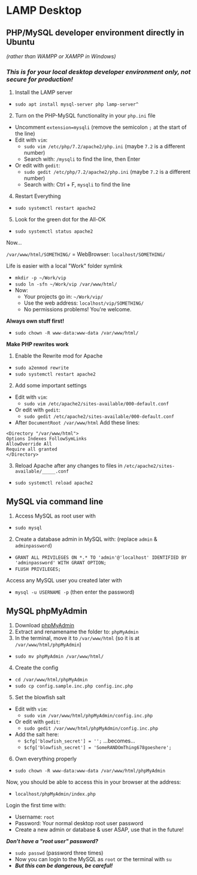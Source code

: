# LAMP Desktop
## PHP/MySQL developer environment directly in Ubuntu
*(rather than WAMPP or XAMPP in Windows)*

### *This is for your local desktop developer environment only, not secure for production!*

1. Install the LAMP server
- `sudo apt install mysql-server php lamp-server^`
2. Turn on the PHP-MySQL functionality in your `php.ini` file
  - Uncomment `extension=mysqli` (remove the semicolon `;` at the start of the line)
  - Edit with `vim`:
    - `sudo vim /etc/php/7.2/apache2/php.ini` (maybe `7.2` is a different number)
    - Search with: `/mysqli` to find the line, then Enter
  - Or edit with `gedit`:
    - `sudo gedit /etc/php/7.2/apache2/php.ini` (maybe `7.2` is a different number)
    - Search with: Ctrl + F, `mysqli` to find the line
4. Restart Everything
  - `sudo systemctl restart apache2`
5. Look for the green dot for the All-OK
  - `sudo systemctl status apache2`

Now...

`/var/www/html/SOMETHING/` = WebBrowser: `localhost/SOMETHING/`

Life is easier with a local "Work" folder symlink
- `mkdir -p ~/Work/vip`
- `sudo ln -sfn ~/Work/vip /var/www/html/`
- Now:
  - Your projects go in: `~/Work/vip/`
  - Use the web address: `localhost/vip/SOMETHING/`
  - No permissions problems! You're welcome.

**Always own stuff first!**
- `sudo chown -R www-data:www-data /var/www/html/`

**Make PHP rewrites work**
1. Enable the Rewrite mod for Apache
- `sudo a2enmod rewrite`
- `sudo systemctl restart apache2`
2. Add some important settings
- Edit with `vim`:
  - `sudo vim /etc/apache2/sites-available/000-default.conf`
- Or edit with `gedit`:
  - `sudo gedit /etc/apache2/sites-available/000-default.conf`
- After `DocumentRoot /var/www/html` Add these lines:
```
<Directory "/var/www/html">
Options Indexes FollowSymLinks
AllowOverride All
Require all granted
</Directory>
```
3. Reload Apache after any changes to files in `/etc/apache2/sites-available/_____.conf`
- `sudo systemctl reload apache2`

## MySQL via command line

1. Access MySQL as root user with
  - `sudo mysql`
2. Create a database admin in MySQL with: (replace `admin` & `adminpassword`)
  -  `GRANT ALL PRIVILEGES ON *.* TO 'admin'@'localhost' IDENTIFIED BY 'adminpassword' WITH GRANT OPTION;`
  - `FLUSH PRIVILEGES;`

Access any MySQL user you created later with
- `mysql -u USERNAME -p` (then enter the password)

## MySQL phpMyAdmin

1. Download [phpMyAdmin](https://www.phpmyadmin.net/downloads/)
2. Extract and renamename the folder to: `phpMyAdmin`
3. In the terminal, move it to `/var/www/html` (so it is at `/var/www/html/phpMyAdmin`)
  - `sudo mv phpMyAdmin /var/www/html/`
4. Create the config
  - `cd /var/www/html/phpMyAdmin`
  - `sudo cp config.sample.inc.php config.inc.php`
5. Set the blowfish salt
  - Edit with `vim`:
    - `sudo vim /var/www/html/phpMyAdmin/config.inc.php`
  - Or edit with `gedit`:
    - `sudo gedit /var/www/html/phpMyAdmin/config.inc.php`
  - Add the salt here:
    - `$cfg['blowfish_secret'] = '';` ...becomes...
    - `$cfg['blowfish_secret'] = 'SomeRANDOmThing678goeshere';`

6. Own everything properly
  - `sudo chown -R www-data:www-data /var/www/html/phpMyAdmin`

Now, you should be able to access this in your browser at the address:
- `localhost/phpMyAdmin/index.php`

Login the first time with:
- Username: `root`
- Password: Your normal desktop root user password
- Create a new admin or database & user ASAP, use that in the future!

***Don't have a "root user" password?***
- `sudo passwd` (password three times)
- Now you can login to the MySQL as `root` or the terminal with `su`
- ***But this can be dangerous, be careful!***
